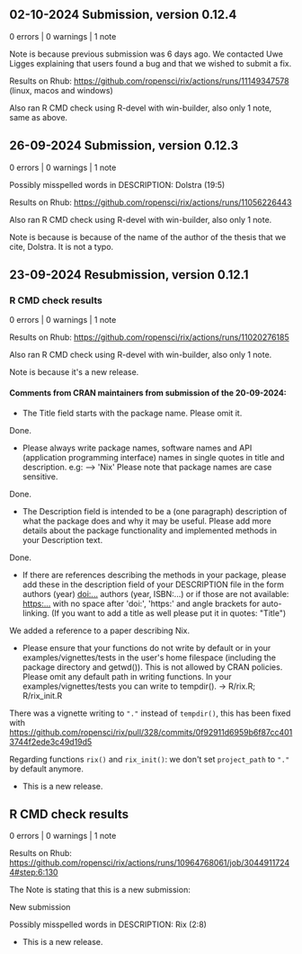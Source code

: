 ## 02-10-2024 Submission, version 0.12.4

0 errors | 0 warnings | 1 note

Note is because previous submission was 6 days ago.
We contacted Uwe Ligges explaining that users found a bug and
that we wished to submit a fix.

Results on Rhub: https://github.com/ropensci/rix/actions/runs/11149347578
(linux, macos and windows)

Also ran R CMD check using R-devel with win-builder,
also only 1 note, same as above.

## 26-09-2024 Submission, version 0.12.3

0 errors | 0 warnings | 1 note

Possibly misspelled words in DESCRIPTION:
  Dolstra (19:5)

Results on Rhub: https://github.com/ropensci/rix/actions/runs/11056226443

Also ran R CMD check using R-devel with win-builder,
also only 1 note.

Note is because is because of the name of the author of the
thesis that we cite, Dolstra. It is not a typo.

## 23-09-2024 Resubmission, version 0.12.1

### R CMD check results

0 errors | 0 warnings | 1 note

Results on Rhub: https://github.com/ropensci/rix/actions/runs/11020276185

Also ran R CMD check using R-devel with win-builder,
also only 1 note.

Note is because it's a new release.

#### Comments from CRAN maintainers from submission of the 20-09-2024:

- The Title field starts with the package name. Please omit it.

Done.

- Please always write package names, software names and API (application
programming interface) names in single quotes in title and description.
e.g: --> 'Nix'
Please note that package names are case sensitive.

Done.

- The Description field is intended to be a (one paragraph) description of
what the package does and why it may be useful. Please add more details
about the package functionality and implemented methods in your
Description text.

Done.

- If there are references describing the methods in your package, please
add these in the description field of your DESCRIPTION file in the form
authors (year) <doi:...>
authors (year, ISBN:...)
or if those are not available: <https:...>
with no space after 'doi:', 'https:' and angle brackets for
auto-linking. (If you want to add a title as well please put it in
quotes: "Title")

We added a reference to a paper describing Nix.

- Please ensure that your functions do not write by default or in your
examples/vignettes/tests in the user's home filespace (including the
package directory and getwd()). This is not allowed by CRAN policies.
Please omit any default path in writing functions. In your
examples/vignettes/tests you can write to tempdir().
-> R/rix.R; R/rix_init.R

There was a vignette writing to `"."` instead of `tempdir()`, this has
been fixed with https://github.com/ropensci/rix/pull/328/commits/0f92911d6959b6f87cc4013744f2ede3c49d19d5

Regarding functions `rix()` and `rix_init()`: we don't set `project_path` to
`"."` by default anymore.

* This is a new release.

## R CMD check results

0 errors | 0 warnings | 1 note

Results on Rhub:
https://github.com/ropensci/rix/actions/runs/10964768061/job/30449117244#step:6:130

The Note is stating that this is a new submission:

New submission

Possibly misspelled words in DESCRIPTION:
  Rix (2:8)

* This is a new release.
